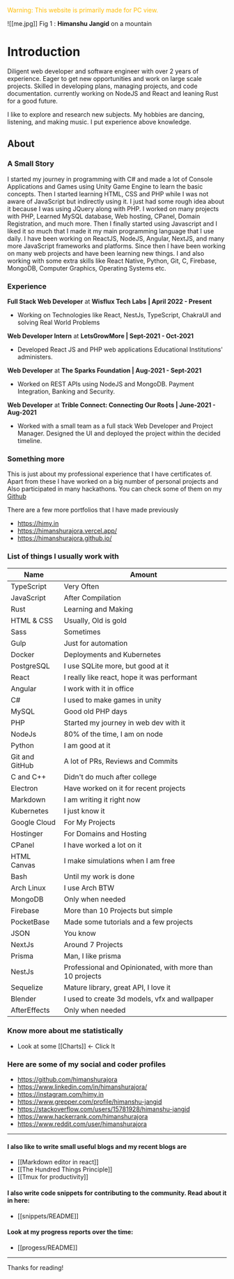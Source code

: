 <span style="color:#ffbc05">Warning: This website is primarily made for PC view.</span>

![[me.jpg]]
Fig 1 : **Himanshu Jangid** on a mountain

# Introduction

Diligent web developer and software engineer with over 2 years of experience. Eager to get new opportunities and work on large scale projects. Skilled in developing plans, managing projects, and code documentation. currently working on NodeJS and React and leaning Rust for a good future.

I like to explore and research new subjects. My hobbies are dancing, listening, and making music. I put experience above knowledge.

## About

### A Small Story
   
I started my journey in programming with C# and made a lot of Console Applications and Games using Unity Game Engine to learn the basic concepts. Then I started learning HTML, CSS and PHP while I was not aware of JavaScript but indirectly using it. I just had some rough idea about it because I was using JQuery along with PHP. I worked on many projects with PHP, Learned MySQL database, Web hosting, CPanel, Domain Registration, and much more. Then I finally started using Javascript and I liked it so much that I made it my main programming language that I use daily. I have been working on ReactJS, NodeJS, Angular, NextJS, and many more JavaScript frameworks and platforms. Since then I have been working on many web projects and have been learning new things. I and also working with some extra skills like React Native, Python, Git, C, Firebase, MongoDB, Computer Graphics, Operating Systems etc.

### Experience

**Full Stack Web Developer** at **Wisflux Tech Labs** **| April 2022 - Present** 
- Working on Technologies like React, NestJs, TypeScript, ChakraUI and solving Real World Problems

**Web Developer Intern** at **LetsGrowMore | Sept-2021 - Oct-2021**
- Developed React JS and PHP web applications Educational Institutions' administers.

**Web Developer** at **The Sparks Foundation | Aug-2021 - Sept-2021**
- Worked on REST APIs using NodeJS and MongoDB. Payment Integration, Banking and Security.

**Web Developer** at **Trible Connect: Connecting Our Roots | June-2021 - Aug-2021**
- Worked with a small team as a full stack Web Developer and Project Manager. Designed the UI and deployed the project within the decided timeline.

### Something more

This is just about my professional experience that I have certificates of. Apart from these I have worked on a big number of personal projects and Also participated in many hackathons. You can check some of them on my [Github](https://github.com/himanshurajora)


There are a few more portfolios that I have made previously
- https://himy.in
- https://himanshurajora.vercel.app/
- https://himanshurajora.github.io/


### List of things I usually work with

| Name            | Amount                                                   |
| --------------- | -------------------------------------------------------- |
| TypeScript      | Very Often                                               |
| JavaScript      | After Compilation                                        |
| Rust            | Learning and Making                                      |
| HTML & CSS      | Usually, Old is gold                                     |
| Sass            | Sometimes                                                |
| Gulp            | Just for automation                                      |
| Docker          | Deployments and Kubernetes                               |
| PostgreSQL      | I use SQLite more, but good at it                        |
| React           | I really like react, hope it was performant              |
| Angular         | I work with it in office                                 |
| C#              | I used to make games in unity                            |
| MySQL           | Good old PHP days                                        |
| PHP             | Started my journey in web dev with it                    |
| NodeJs          | 80% of the time, I am on node                            |
| Python          | I am good at it                                          |
| Git  and GitHub | A lot of PRs, Reviews and Commits                        |
| C and C++       | Didn't do much after college                             |
| Electron        | Have worked on it for recent projects                    |
| Markdown        | I am writing it right now                                |
| Kubernetes      | I just know it                                           |
| Google Cloud    | For My Projects                                          |
| Hostinger       | For Domains and Hosting                                  |
| CPanel          | I have worked a lot on it                                |
| HTML Canvas     | I make simulations when I am free                        |
| Bash            | Until my work is done                                    |
| Arch Linux      | I use Arch BTW                                           |
| MongoDB         | Only when needed                                         |
| Firebase        | More than 10 Projects but simple                         |
| PocketBase      | Made some tutorials and a few projects                   |
| JSON            | You know                                                 |
| NextJs          | Around 7 Projects                                        |
| Prisma          | Man, I like prisma                                       |
| NestJs          | Professional and Opinionated, with more than 10 projects |
| Sequelize       | Mature library, great API, I love it                     |
| Blender         | I used to create 3d models, vfx and wallpaper            |
| AfterEffects    | Only when needed                                                         |

### Know more about me statistically
- Look at some [[Charts]] <- Click It

### Here are some of my social and coder profiles
- https://github.com/himanshurajora
- https://www.linkedin.com/in/himanshurajora/
- https://instagram.com/himy.in
- https://www.grepper.com/profile/himanshu-jangid
- https://stackoverflow.com/users/15781928/himanshu-jangid
- https://www.hackerrank.com/himanshurajora
- https://www.reddit.com/user/himanshurajora

---

####  I also like to write small useful blogs and my recent blogs are
- [[Markdown editor in react]]
- [[The Hundred Things Principle]]
- [[Tmux for productivity]]

####  I also write code snippets for contributing to the community. Read about it in here:
- [[snippets/README]]

####  Look at my progress reports over the time: 
- [[progess/README]]


---
Thanks for reading!
